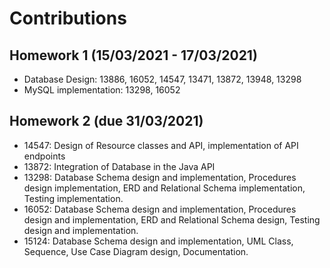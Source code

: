 # Contributions

## Homework 1 (15/03/2021 - 17/03/2021)

- Database Design: 13886, 16052, 14547, 13471, 13872, 13948, 13298
- MySQL implementation: 13298, 16052

## Homework 2 (due 31/03/2021)

- 14547: Design of Resource classes and API, implementation of API endpoints
- 13872: Integration of Database in the Java API
- 13298: Database Schema design and implementation, Procedures design implementation, ERD and Relational Schema implementation, Testing implementation.
- 16052: Database Schema design and implementation, Procedures design and implementation, ERD and Relational Schema design, Testing design and implementation.
- 15124: Database Schema design and implementation, UML Class, Sequence, Use Case Diagram design, Documentation.
